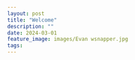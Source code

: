 ```yaml
---
layout: post
title: "Welcome"
description: ""
date: 2024-03-01
feature_image: images/Evan wsnapper.jpg
tags: 
---
```




